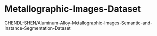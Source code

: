 # Metallographic-Images-Dataset
CHENDL-SHEN/Aluminum-Alloy-Metallographic-Images-Semantic-and-Instance-Segmentation-Dataset
